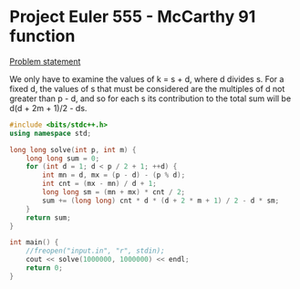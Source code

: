 # Project Euler 555 - McCarthy 91 function

[Problem statement](https://projecteuler.net/problem=555)

We only have to examine the values of k = s + d, where d divides s. For a fixed d, the values of s that must be considered are the multiples of d not greater than p - d, and so for each s its contribution to the total sum will be d(d + 2m + 1)/2 - ds.

```C++
#include <bits/stdc++.h>
using namespace std;

long long solve(int p, int m) {
    long long sum = 0;
    for (int d = 1; d < p / 2 + 1; ++d) {
        int mn = d, mx = (p - d) - (p % d);
        int cnt = (mx - mn) / d + 1;
        long long sm = (mn + mx) * cnt / 2;
        sum += (long long) cnt * d * (d + 2 * m + 1) / 2 - d * sm;
    }
    return sum;
}

int main() {
    //freopen("input.in", "r", stdin);
    cout << solve(1000000, 1000000) << endl;
    return 0;
}
```